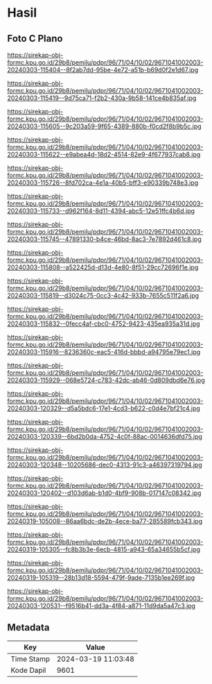 # Hasil

## Foto C Plano

https://sirekap-obj-formc.kpu.go.id/29b8/pemilu/pdpr/96/71/04/10/02/9671041002003-20240303-115404--8f2ab7dd-95be-4e72-a51b-b69d0f2e1d67.jpg

https://sirekap-obj-formc.kpu.go.id/29b8/pemilu/pdpr/96/71/04/10/02/9671041002003-20240303-115419--9d75ca71-f2b2-430a-9b58-141ce4b835af.jpg

https://sirekap-obj-formc.kpu.go.id/29b8/pemilu/pdpr/96/71/04/10/02/9671041002003-20240303-115605--9c203a59-9f65-4389-880b-f0cd2f8b9b5c.jpg

https://sirekap-obj-formc.kpu.go.id/29b8/pemilu/pdpr/96/71/04/10/02/9671041002003-20240303-115622--e9abea4d-18d2-4514-82e9-4f677937cab8.jpg

https://sirekap-obj-formc.kpu.go.id/29b8/pemilu/pdpr/96/71/04/10/02/9671041002003-20240303-115726--8fd702ca-4e1a-40b5-bff3-e90339b748e3.jpg

https://sirekap-obj-formc.kpu.go.id/29b8/pemilu/pdpr/96/71/04/10/02/9671041002003-20240303-115733--d962f164-8d11-4394-abc5-12e51ffc4b6d.jpg

https://sirekap-obj-formc.kpu.go.id/29b8/pemilu/pdpr/96/71/04/10/02/9671041002003-20240303-115745--47891330-b4ce-46bd-8ac3-7e7892d461c8.jpg

https://sirekap-obj-formc.kpu.go.id/29b8/pemilu/pdpr/96/71/04/10/02/9671041002003-20240303-115808--a522425d-d13d-4e80-8f51-29cc72696f1e.jpg

https://sirekap-obj-formc.kpu.go.id/29b8/pemilu/pdpr/96/71/04/10/02/9671041002003-20240303-115819--d3024c75-0cc3-4c42-933b-7655c511f2a6.jpg

https://sirekap-obj-formc.kpu.go.id/29b8/pemilu/pdpr/96/71/04/10/02/9671041002003-20240303-115832--0fecc4af-cbc0-4752-9423-435ea935a31d.jpg

https://sirekap-obj-formc.kpu.go.id/29b8/pemilu/pdpr/96/71/04/10/02/9671041002003-20240303-115916--8236360c-eac5-416d-bbbd-a94795e79ec1.jpg

https://sirekap-obj-formc.kpu.go.id/29b8/pemilu/pdpr/96/71/04/10/02/9671041002003-20240303-115929--068e5724-c783-42dc-ab46-0d809dbd6e76.jpg

https://sirekap-obj-formc.kpu.go.id/29b8/pemilu/pdpr/96/71/04/10/02/9671041002003-20240303-120329--d5a5bdc6-17e1-4cd3-b622-c0d4e7bf21c4.jpg

https://sirekap-obj-formc.kpu.go.id/29b8/pemilu/pdpr/96/71/04/10/02/9671041002003-20240303-120339--6bd2b0da-4752-4c0f-88ac-0014636dfd75.jpg

https://sirekap-obj-formc.kpu.go.id/29b8/pemilu/pdpr/96/71/04/10/02/9671041002003-20240303-120348--10205686-dec0-4313-91c3-a46397319794.jpg

https://sirekap-obj-formc.kpu.go.id/29b8/pemilu/pdpr/96/71/04/10/02/9671041002003-20240303-120402--d103d6ab-b1d0-4bf9-908b-017147c08342.jpg

https://sirekap-obj-formc.kpu.go.id/29b8/pemilu/pdpr/96/71/04/10/02/9671041002003-20240319-105008--86aa6bdc-de2b-4ece-ba77-285589fcb343.jpg

https://sirekap-obj-formc.kpu.go.id/29b8/pemilu/pdpr/96/71/04/10/02/9671041002003-20240319-105305--fc8b3b3e-6ecb-4815-a943-65a34655b5cf.jpg

https://sirekap-obj-formc.kpu.go.id/29b8/pemilu/pdpr/96/71/04/10/02/9671041002003-20240319-105319--28b13d18-5594-479f-9ade-7135b1ee269f.jpg

https://sirekap-obj-formc.kpu.go.id/29b8/pemilu/pdpr/96/71/04/10/02/9671041002003-20240303-120531--f9516b41-dd3a-4f84-a871-11d9da5a47c3.jpg


## Metadata

| Key        | Value               |
| ---------- | ------------------- |
| Time Stamp | 2024-03-19 11:03:48 |
| Kode Dapil | 9601                |



